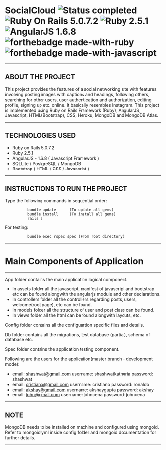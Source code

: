# SocialCloud ![Status completed](https://img.shields.io/badge/Status-finished-2eb3c1.svg) ![Ruby On Rails 5.0.7.2](https://img.shields.io/badge/RubyOnRails-5.0.7.2-red.svg) ![Ruby 2.5.1](https://img.shields.io/badge/Ruby-2.5.1-blue.svg) ![AngularJS 1.6.8](https://img.shields.io/badge/AngularJS-1.6.8-green.svg)  ![forthebadge made-with-ruby](https://forthebadge.com/images/badges/made-with-ruby.svg) ![forthebadge made-with-javascript](https://forthebadge.com/images/badges/made-with-javascript.svg)
----------------------------
ABOUT THE PROJECT
----------------------------

This project provides the features of a social networking site
with features involving posting images with captions and headings,
following others, searching for other users, user authentication and
authorization, editing profile, signing up etc. online. It basically
resembles Instagram. This project is implemented using Ruby on Rails
Framework (Ruby), AngularJS, Javascript, HTML(Bootstrap), CSS,
Heroku, MongoDB and MongoDB Atlas.

----------------------------
TECHNOLOGIES USED
----------------------------

- Ruby on Rails 5.0.7.2
- Ruby 2.5.1
- AngularJS - 1.6.8 ( Javascript Framework )
- SQLLite / PostgreSQL / MongoDB
- Bootstrap ( HTML / CSS / Javascript )

----------------------------
INSTRUCTIONS TO RUN THE PROJECT
----------------------------

Type the following commands in sequential order:

              bundle update      (To update all gems)
              bundle install     (To install all gems)
              rails s

For testing:

              bundle exec rspec spec (From root directory)               

----------------------------
# Main Components of Application
--------------

App folder contains the main application logical component.
- In assets folder all the javascript, manifest of javascript and bootstrap etc can be found
alongwith the angularjs module and other declarations.
- In controllers folder all the controllers regarding posts, users, welcome(root page), etc can be found.
- In models folder all the structure of user and post class can be found.
- In views folder all the html can be found alongwith layouts, etc.

Config folder contains all the configuartion specific files and details.

Db folder contains all the migrations, test database (partial), schema of database etc.

Spec folder contains the application testing component.

Following are the users for the application(master branch - development mode):

- email: shashwat@gmail.com username: shashwatkathuria password: shashwat
- email: cristiano@gmail.com username: cristiano password: ronaldo
- email: akshay@gmail.com username: akshaygupta password: akshay
- email: john@gmail.com username: johncena password: johncena

----------------
NOTE
-----------------
MongoDB needs to be installed on machine and configured using mongoid.
Refer to mongoid.yml inside config folder and mongoid documentation for
further details.

--------------
